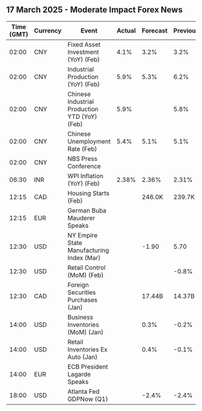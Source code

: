 ## 17 March 2025 - Moderate Impact Forex News

| Time (GMT) | Currency | Event | Actual | Forecast | Previous |
|------|----------|-------|--------|----------|----------|
| 02:00 | CNY | Fixed Asset Investment (YoY) (Feb) | 4.1% | 3.2% | 3.2% |
| 02:00 | CNY | Industrial Production (YoY) (Feb) | 5.9% | 5.3% | 6.2% |
| 02:00 | CNY | Chinese Industrial Production YTD (YoY) (Feb) | 5.9% |  | 5.8% |
| 02:00 | CNY | Chinese Unemployment Rate (Feb) | 5.4% | 5.1% | 5.1% |
| 02:00 | CNY | NBS Press Conference |  |  |  |
| 06:30 | INR | WPI Inflation (YoY) (Feb) | 2.38% | 2.36% | 2.31% |
| 12:15 | CAD | Housing Starts (Feb) |  | 246.0K | 239.7K |
| 12:15 | EUR | German Buba Mauderer Speaks |  |  |  |
| 12:30 | USD | NY Empire State Manufacturing Index (Mar) |  | -1.90 | 5.70 |
| 12:30 | USD | Retail Control (MoM) (Feb) |  |  | -0.8% |
| 12:30 | CAD | Foreign Securities Purchases (Jan) |  | 17.44B | 14.37B |
| 14:00 | USD | Business Inventories (MoM) (Jan) |  | 0.3% | -0.2% |
| 14:00 | USD | Retail Inventories Ex Auto (Jan) |  | 0.4% | -0.1% |
| 14:00 | EUR | ECB President Lagarde Speaks |  |  |  |
| 18:00 | USD | Atlanta Fed GDPNow (Q1) |  | -2.4% | -2.4% |
